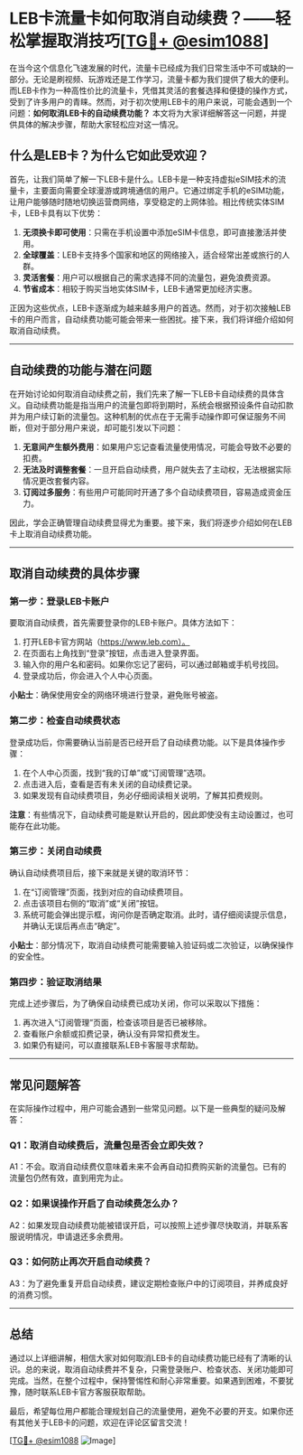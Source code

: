 # LEB卡流量卡如何取消自动续费？——轻松掌握取消技巧[[TG💪+ @esim1088](https://t.me/s/esim1088)]

在当今这个信息化飞速发展的时代，流量卡已经成为我们日常生活中不可或缺的一部分。无论是刷视频、玩游戏还是工作学习，流量卡都为我们提供了极大的便利。而LEB卡作为一种高性价比的流量卡，凭借其灵活的套餐选择和便捷的操作方式，受到了许多用户的青睐。然而，对于初次使用LEB卡的用户来说，可能会遇到一个问题：**如何取消LEB卡的自动续费功能？** 本文将为大家详细解答这一问题，并提供具体的解决步骤，帮助大家轻松应对这一情况。

## 什么是LEB卡？为什么它如此受欢迎？

首先，让我们简单了解一下LEB卡是什么。LEB卡是一种支持虚拟eSIM技术的流量卡，主要面向需要全球漫游或跨境通信的用户。它通过绑定手机的eSIM功能，让用户能够随时随地切换运营商网络，享受稳定的上网体验。相比传统实体SIM卡，LEB卡具有以下优势：

1. **无须换卡即可使用**：只需在手机设置中添加eSIM卡信息，即可直接激活并使用。
2. **全球覆盖**：LEB卡支持多个国家和地区的网络接入，适合经常出差或旅行的人群。
3. **灵活套餐**：用户可以根据自己的需求选择不同的流量包，避免浪费资源。
4. **节省成本**：相较于购买当地实体SIM卡，LEB卡通常更加经济实惠。

正因为这些优点，LEB卡逐渐成为越来越多用户的首选。然而，对于初次接触LEB卡的用户而言，自动续费功能可能会带来一些困扰。接下来，我们将详细介绍如何取消自动续费。

---

## 自动续费的功能与潜在问题

在开始讨论如何取消自动续费之前，我们先来了解一下LEB卡自动续费的具体含义。自动续费功能是指当用户的流量包即将到期时，系统会根据预设条件自动扣款并为用户续订新的流量包。这种机制的优点在于无需手动操作即可保证服务不间断，但对于部分用户来说，却可能引发以下问题：

1. **无意间产生额外费用**：如果用户忘记查看流量使用情况，可能会导致不必要的扣费。
2. **无法及时调整套餐**：一旦开启自动续费，用户就失去了主动权，无法根据实际情况更改套餐内容。
3. **订阅过多服务**：有些用户可能同时开通了多个自动续费项目，容易造成资金压力。

因此，学会正确管理自动续费显得尤为重要。接下来，我们将逐步介绍如何在LEB卡上取消自动续费功能。

---

## 取消自动续费的具体步骤

### 第一步：登录LEB卡账户

要取消自动续费，首先需要登录你的LEB卡账户。具体方法如下：

1. 打开LEB卡官方网站（https://www.leb.com）。
2. 在页面右上角找到“登录”按钮，点击进入登录界面。
3. 输入你的用户名和密码。如果你忘记了密码，可以通过邮箱或手机号找回。
4. 登录成功后，你会进入个人中心页面。

**小贴士**：确保使用安全的网络环境进行登录，避免账号被盗。

### 第二步：检查自动续费状态

登录成功后，你需要确认当前是否已经开启了自动续费功能。以下是具体操作步骤：

1. 在个人中心页面，找到“我的订单”或“订阅管理”选项。
2. 点击进入后，查看是否有未关闭的自动续费记录。
3. 如果发现有自动续费项目，务必仔细阅读相关说明，了解其扣费规则。

**注意**：有些情况下，自动续费可能是默认开启的，因此即使没有主动设置过，也可能存在此功能。

### 第三步：关闭自动续费

确认自动续费项目后，接下来就是关键的取消环节：

1. 在“订阅管理”页面，找到对应的自动续费项目。
2. 点击该项目右侧的“取消”或“关闭”按钮。
3. 系统可能会弹出提示框，询问你是否确定取消。此时，请仔细阅读提示信息，并确认无误后再点击“确定”。

**小贴士**：部分情况下，取消自动续费可能需要输入验证码或二次验证，以确保操作的安全性。

### 第四步：验证取消结果

完成上述步骤后，为了确保自动续费已成功关闭，你可以采取以下措施：

1. 再次进入“订阅管理”页面，检查该项目是否已被移除。
2. 查看账户余额或扣费记录，确认没有异常扣费发生。
3. 如果仍有疑问，可以直接联系LEB卡客服寻求帮助。

---

## 常见问题解答

在实际操作过程中，用户可能会遇到一些常见问题。以下是一些典型的疑问及解答：

### Q1：取消自动续费后，流量包是否会立即失效？
A1：不会。取消自动续费仅意味着未来不会再自动扣费购买新的流量包。已有的流量包仍然有效，直到用完为止。

### Q2：如果误操作开启了自动续费怎么办？
A2：如果发现自动续费功能被错误开启，可以按照上述步骤尽快取消，并联系客服说明情况，申请退还多余费用。

### Q3：如何防止再次开启自动续费？
A3：为了避免重复开启自动续费，建议定期检查账户中的订阅项目，并养成良好的消费习惯。

---

## 总结

通过以上详细讲解，相信大家对如何取消LEB卡的自动续费功能已经有了清晰的认识。总的来说，取消自动续费并不复杂，只需登录账户、检查状态、关闭功能即可完成。当然，在整个过程中，保持警惕性和耐心非常重要。如果遇到困难，不要犹豫，随时联系LEB卡官方客服获取帮助。

最后，希望每位用户都能合理规划自己的流量使用，避免不必要的开支。如果你还有其他关于LEB卡的问题，欢迎在评论区留言交流！

[[TG💪+ @esim1088](https://t.me/s/esim1088) ![Image](https://i.postimg.cc/4NQfJmqS/Snipaste-2025-05-13-00-14-12.png)]